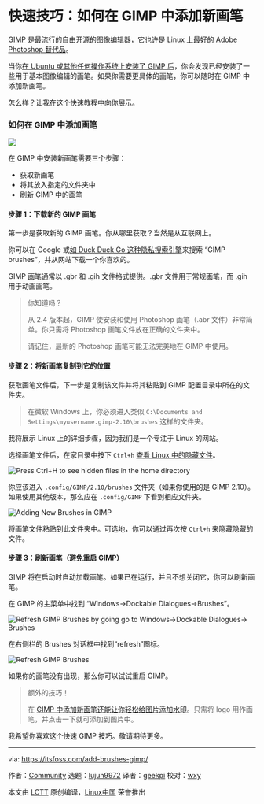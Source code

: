 [#]: collector: (lujun9972)
[#]: translator: (geekpi)
[#]: reviewer: (wxy)
[#]: publisher: (wxy)
[#]: url: (https://linux.cn/article-11975-1.html)
[#]: subject: (How to Add New Brushes in GIMP [Quick Tip])
[#]: via: (https://itsfoss.com/add-brushes-gimp/)
[#]: author: (Community https://itsfoss.com/author/itsfoss/)

快速技巧：如何在 GIMP 中添加新画笔
======

[GIMP][1] 是最流行的自由开源的图像编辑器，它也许是 Linux 上最好的 [Adobe Photoshop 替代品][2]。

当你[在 Ubuntu 或其他任何操作系统上安装了 GIMP 后][3]，你会发现已经安装了一些用于基本图像编辑的画笔。如果你需要更具体的画笔，你可以随时在 GIMP 中添加新画笔。

怎么样？让我在这个快速教程中向你展示。

### 如何在 GIMP 中添加画笔

![][4]

在 GIMP 中安装新画笔需要三个步骤：

* 获取新画笔
* 将其放入指定的文件夹中
* 刷新 GIMP 中的画笔

#### 步骤 1：下载新的 GIMP 画笔

第一步是获取新的 GIMP 画笔。你从哪里获取？当然是从互联网上。

你可以在 Google 或[如 Duck Duck Go 这种隐私搜索引擎][5]来搜索 “GIMP brushes”，并从网站下载一个你喜欢的。

GIMP 画笔通常以 .gbr 和 .gih 文件格式提供。.gbr 文件用于常规画笔，而 .gih 用于动画画笔。

> 你知道吗？
> 
> 从 2.4 版本起，GIMP 使安装和使用 Photoshop 画笔（.abr 文件）非常简单。你只需将 Photoshop 画笔文件放在正确的文件夹中。
>
> 请记住，最新的 Photoshop 画笔可能无法完美地在 GIMP 中使用。

#### 步骤 2：将新画笔复制到它的位置

获取画笔文件后，下一步是复制该文件并将其粘贴到 GIMP 配置目录中所在的文件夹。

> 在微软 Windows 上，你必须进入类似 `C:\Documents and Settings\myusername.gimp-2.10\brushes` 这样的文件夹。

我将展示 Linux 上的详细步骤，因为我们是一个专注于 Linux 的网站。

选择画笔文件后，在家目录中按下 `Ctrl+h` [查看 Linux 中的隐藏文件][6]。

![Press Ctrl+H to see hidden files in the home directory][7]

你应该进入 `.config/GIMP/2.10/brushes` 文件夹（如果你使用的是 GIMP 2.10）。如果使用其他版本，那么应在 `.config/GIMP` 下看到相应文件夹。

![Adding New Brushes in GIMP][8]

将画笔文件粘贴到此文件夹中。可选地，你可以通过再次按 `Ctrl+h` 来隐藏隐藏的文件。

#### 步骤 3：刷新画笔（避免重启 GIMP）

GIMP 将在启动时自动加载画笔。如果已在运行，并且不想关闭它，你可以刷新画笔。

在 GIMP 的主菜单中找到 “Windows->Dockable Dialogues->Brushes”。

![Refresh GIMP Brushes by going go to Windows->Dockable Dialogues-> Brushes][9]

在右侧栏的 Brushes 对话框中找到“refresh”图标。

![Refresh GIMP Brushes][10]

如果你的画笔没有出现，那么你可以试试重启 GIMP。

> 额外的技巧！
>
> 在 [GIMP 中添加新画笔还能让你轻松给图片添加水印][11]。只需将 logo 用作画笔，并点击一下就可添加到图片中。

我希望你喜欢这个快速 GIMP 技巧。敬请期待更多。

--------------------------------------------------------------------------------

via: https://itsfoss.com/add-brushes-gimp/

作者：[Community][a]
选题：[lujun9972][b]
译者：[geekpi](https://github.com/geekpi)
校对：[wxy](https://github.com/wxy)

本文由 [LCTT](https://github.com/LCTT/TranslateProject) 原创编译，[Linux中国](https://linux.cn/) 荣誉推出

[a]: https://itsfoss.com/author/itsfoss/
[b]: https://github.com/lujun9972
[1]: https://www.gimp.org/
[2]: https://itsfoss.com/open-source-photoshop-alternatives/
[3]: https://itsfoss.com/gimp-2-10-release/
[4]: https://i0.wp.com/itsfoss.com/wp-content/uploads/2020/03/Install-New-Brushes-in-GIMP.jpg?ssl=1
[5]: https://itsfoss.com/privacy-search-engines/
[6]: https://itsfoss.com/hide-folders-and-show-hidden-files-in-ubuntu-beginner-trick/
[7]: https://i2.wp.com/itsfoss.com/wp-content/uploads/2020/03/adding-brushes-GIMP-1.jpg?ssl=1
[8]: https://i2.wp.com/itsfoss.com/wp-content/uploads/2020/03/adding-brushes-GIMP.png?ssl=1
[9]: https://i2.wp.com/itsfoss.com/wp-content/uploads/2020/03/Refresh-GIMP-Brushes.jpg?ssl=1
[10]: https://i2.wp.com/itsfoss.com/wp-content/uploads/2020/03/Refresh-GIMP-Brushes-2.jpg?ssl=1
[11]: https://itsfoss.com/add-watermark-gimp-linux/
